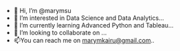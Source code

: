 - 👋 Hi, I’m @marymsu
- 👀 I’m interested in Data Science and Data Analytics...
- 🌱 I’m currently learning Advanced Python and Tableau...
- 💞️ I’m looking to collaborate on ...
- 📫You can reach me on marymkairu@gmail.com..

<!---
marymsu/marymsu is a ✨ special ✨ repository because its `README.md` (this file) appears on your GitHub profile.
You can click the Preview link to take a look at your changes.
--->
